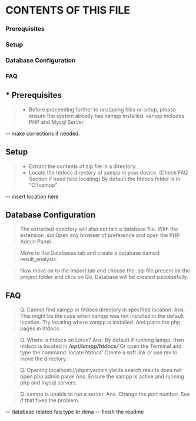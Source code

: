 # CONTENTS OF THIS FILE


### Prerequisites
### Setup
### Database Configuration
### FAQ

## * Prerequisites

> * Before proceeding further to unzipping files or setup,
please ensure the system already has xampp installed.
xampp includes PHP and Mysql Server.

-- make corrections if needed.

## Setup

> * Extract the contents of zip file in a directory.
> * Locate the htdocs directory of xampp in your device.
    (Check FAQ Section if need help locating)
    By default the htdocs folder is in "C:\xampp\"

-- insert location here

## Database Configuration

>The extracted directory will also contain a database file.
With the extension .sql
Open any browser of preference and open the PHP Admin Panel

>Move to the Databases tab and create a database named: result_analysis.

>Now move on to the Import tab and choose the .sql file present int the
project folder and click on Go. Database will be created successfully.

## FAQ

>Q. Cannot find xampp or htdocs directory in specified location.
Ans. This might be the case when xampp was not installed in the default location.
Try locating where xampp is installed. And place the php pages in htdocs.

>Q. Where is htdocs on Linux?
Ans. By default if running lampp, then htdocs is located in **_/opt/lampp/htdocs/_**
Or open the Terminal and type the command 'locate htdocs'
Create a soft link or use mv to move the directory.

>Q. Opening localhost://phpmyadmin yields search results does not open php admin panel
Ans. Ensure the xampp is active and running php and mysql servers.

>Q. xampp is unable to run a server.
Ans. Change the port number. See if that fixes the problem.


-- database related faq type kr dena
-- finish the readme


